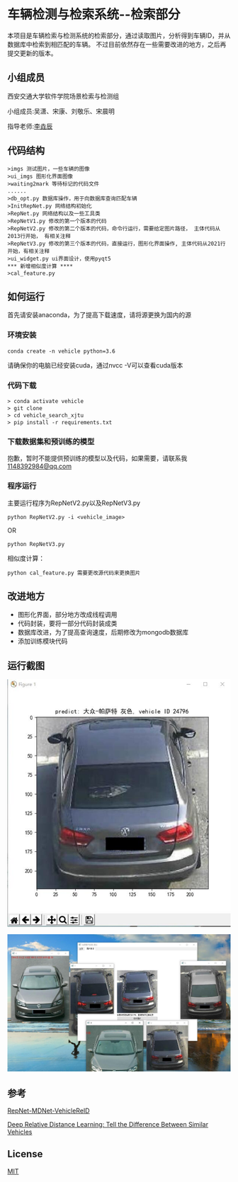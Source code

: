 # 车辆检测与检索系统--检索部分
本项目是车辆检索与检测系统的检索部分，通过读取图片，分析得到车辆ID，并从数据库中检索到相匹配的车辆。
不过目前依然存在一些需要改进的地方，之后再提交更新的版本。

## 小组成员
西安交通大学软件学院场景检索与检测组

小组成员:吴潇、宋康、刘敬乐、宋晨明

指导老师:[李垚辰](http://gr.xjtu.edu.cn/web/yaochenli)

## 代码结构
```
>imgs 测试图片，一些车辆的图像
>ui_imgs 图形化界面图像
>waiting2mark 等待标记的代码文件
......
>db_opt.py 数据库操作，用于向数据库查询匹配车辆
>InitRepNet.py 网络结构初始化
>RepNet.py 网络结构以及一些工具类
>RepNetV1.py 修改的第一个版本的代码
>RepNetV2.py 修改的第二个版本的代码，命令行运行，需要给定图片路径， 主体代码从2013行开始， 有相关注释
>RepNetV3.py 修改的第三个版本的代码，直接运行，图形化界面操作, 主体代码从2021行开始，有相关注释
>ui_widget.py ui界面设计，使用pyqt5
*** 新增相似度计算 ****
>cal_feature.py
```
## 如何运行
首先请安装anaconda，为了提高下载速度，请将源更换为国内的源
### 环境安装
```
conda create -n vehicle python=3.6
```
请确保你的电脑已经安装cuda，通过nvcc -V可以查看cuda版本

### 代码下载
```
> conda activate vehicle
> git clone
> cd vehicle_search_xjtu
> pip install -r requirements.txt
```
### 下载数据集和预训练的模型
抱歉，暂时不能提供预训练的模型以及代码，如果需要，请联系我
1148392984@qq.com

### 程序运行
主要运行程序为RepNetV2.py以及RepNetV3.py
 ```
python RepNetV2.py -i <vehicle_image>
```
OR
```
python RepNetV3.py
```

相似度计算：
```
python cal_feature.py 需要更改源代码来更换图片
```
## 改进地方
* 图形化界面，部分地方改成线程调用
* 代码封装，要将一部分代码封装成类
* 数据库改进，为了提高查询速度，后期修改为mongodb数据库
* 添加训练模块代码

## 运行截图

![avatar1](ui_imgs/img1.jpg)

![avatar1](ui_imgs/img2.jpg)

## 参考
[RepNet-MDNet-VehicleReID](https://github.com/CaptainEven/RepNet-MDNet-VehicleReID)

[Deep Relative Distance Learning: Tell the Difference Between Similar Vehicles](https://github.com/CaptainEven/RepNet-MDNet-VehicleReID)


## License
[MIT](https://doge.mit-license.org/)


